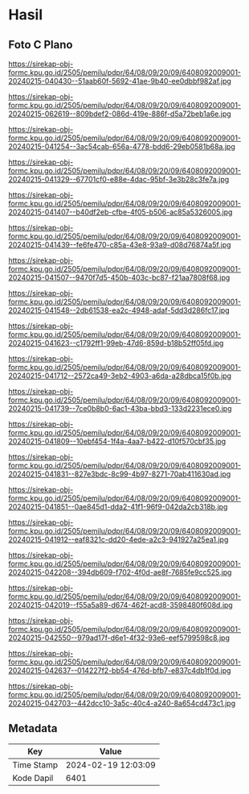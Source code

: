 # Hasil

## Foto C Plano

https://sirekap-obj-formc.kpu.go.id/2505/pemilu/pdpr/64/08/09/20/09/6408092009001-20240215-040430--51aab60f-5692-41ae-9b40-ee0dbbf982af.jpg

https://sirekap-obj-formc.kpu.go.id/2505/pemilu/pdpr/64/08/09/20/09/6408092009001-20240215-062619--809bdef2-086d-419e-886f-d5a72beb1a6e.jpg

https://sirekap-obj-formc.kpu.go.id/2505/pemilu/pdpr/64/08/09/20/09/6408092009001-20240215-041254--3ac54cab-656a-4778-bdd6-29eb0581b68a.jpg

https://sirekap-obj-formc.kpu.go.id/2505/pemilu/pdpr/64/08/09/20/09/6408092009001-20240215-041329--67701cf0-e88e-4dac-95bf-3e3b28c3fe7a.jpg

https://sirekap-obj-formc.kpu.go.id/2505/pemilu/pdpr/64/08/09/20/09/6408092009001-20240215-041407--b40df2eb-cfbe-4f05-b506-ac85a5326005.jpg

https://sirekap-obj-formc.kpu.go.id/2505/pemilu/pdpr/64/08/09/20/09/6408092009001-20240215-041439--fe6fe470-c85a-43e8-93a9-d08d76874a5f.jpg

https://sirekap-obj-formc.kpu.go.id/2505/pemilu/pdpr/64/08/09/20/09/6408092009001-20240215-041507--9470f7d5-450b-403c-bc87-f21aa7808f68.jpg

https://sirekap-obj-formc.kpu.go.id/2505/pemilu/pdpr/64/08/09/20/09/6408092009001-20240215-041548--2db61538-ea2c-4948-adaf-5dd3d286fc17.jpg

https://sirekap-obj-formc.kpu.go.id/2505/pemilu/pdpr/64/08/09/20/09/6408092009001-20240215-041623--c1792ff1-99eb-47d6-859d-b18b52ff05fd.jpg

https://sirekap-obj-formc.kpu.go.id/2505/pemilu/pdpr/64/08/09/20/09/6408092009001-20240215-041712--2572ca49-3eb2-4903-a6da-a28dbca15f0b.jpg

https://sirekap-obj-formc.kpu.go.id/2505/pemilu/pdpr/64/08/09/20/09/6408092009001-20240215-041739--7ce0b8b0-6ac1-43ba-bbd3-133d2231ece0.jpg

https://sirekap-obj-formc.kpu.go.id/2505/pemilu/pdpr/64/08/09/20/09/6408092009001-20240215-041809--10ebf454-1f4a-4aa7-b422-d10f570cbf35.jpg

https://sirekap-obj-formc.kpu.go.id/2505/pemilu/pdpr/64/08/09/20/09/6408092009001-20240215-041831--827e3bdc-8c99-4b97-8271-70ab411630ad.jpg

https://sirekap-obj-formc.kpu.go.id/2505/pemilu/pdpr/64/08/09/20/09/6408092009001-20240215-041851--0ae845d1-dda2-41f1-96f9-042da2cb318b.jpg

https://sirekap-obj-formc.kpu.go.id/2505/pemilu/pdpr/64/08/09/20/09/6408092009001-20240215-041912--eaf8321c-dd20-4ede-a2c3-941927a25ea1.jpg

https://sirekap-obj-formc.kpu.go.id/2505/pemilu/pdpr/64/08/09/20/09/6408092009001-20240215-042208--394db609-f702-4f0d-ae8f-7685fe9cc525.jpg

https://sirekap-obj-formc.kpu.go.id/2505/pemilu/pdpr/64/08/09/20/09/6408092009001-20240215-042019--f55a5a89-d674-462f-acd8-3598480f608d.jpg

https://sirekap-obj-formc.kpu.go.id/2505/pemilu/pdpr/64/08/09/20/09/6408092009001-20240215-042550--979ad17f-d6e1-4f32-93e6-eef5799598c8.jpg

https://sirekap-obj-formc.kpu.go.id/2505/pemilu/pdpr/64/08/09/20/09/6408092009001-20240215-042637--014227f2-bb54-476d-bfb7-e837c4db1f0d.jpg

https://sirekap-obj-formc.kpu.go.id/2505/pemilu/pdpr/64/08/09/20/09/6408092009001-20240215-042703--442dcc10-3a5c-40c4-a240-8a654cd473c1.jpg


## Metadata

| Key        | Value               |
| ---------- | ------------------- |
| Time Stamp | 2024-02-19 12:03:09 |
| Kode Dapil | 6401                |



